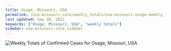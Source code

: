 ```yaml
---
title: Osage, Missouri, USA
permalink: /usa-missouri-cole/weekly_totals/usa-missouri-osage-weekly_totals.html
last_updated: Sep 30, 2021
keywords: ["Osage, Missouri, USA", "weekly totals"]
sidebar: usa-missouri-cole_sidebar
---
```


![Weekly Totals of Confirmed Cases for Osage, Missouri, USA](/covid_tracker/images/graphs/usa-missouri-osage-weekly_totals_graph.png)
